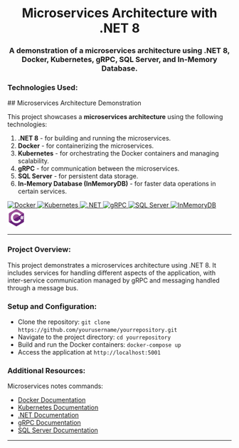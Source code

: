 <h1 align="center">Microservices Architecture with .NET 8</h1>
<h3 align="center">
  A demonstration of a microservices architecture using .NET 8, Docker, Kubernetes, gRPC, SQL Server, and In-Memory Database.
</h3>



<h3 align="left">Technologies Used:</h3>
## Microservices Architecture Demonstration

This project showcases a **microservices architecture** using the following technologies:

1. **.NET 8** - for building and running the microservices.
2. **Docker** - for containerizing the microservices.
3. **Kubernetes** - for orchestrating the Docker containers and managing scalability.
4. **gRPC** - for communication between the microservices.
5. **SQL Server** - for persistent data storage.
6. **In-Memory Database (InMemoryDB)** - for faster data operations in certain services.



<p align="left">
  <!-- Docker -->
  <a href="https://www.docker.com/" target="_blank">
    <img src="https://www.vectorlogo.zone/logos/docker/docker-icon.svg" alt="Docker" width="40" height="40"/>
  </a>
  <!-- Kubernetes -->
  <a href="https://kubernetes.io/" target="_blank">
    <img src="https://www.vectorlogo.zone/logos/kubernetes/kubernetes-icon.svg" alt="Kubernetes" width="40" height="40"/>
  </a>
  <!-- .NET -->
  <a href="https://dotnet.microsoft.com/" target="_blank">
    <img src="https://upload.wikimedia.org/wikipedia/commons/e/ee/.NET_Core_Logo.svg" alt=".NET" width="40" height="40"/>
  </a>
  <!-- gRPC -->
  <a href="https://grpc.io/" target="_blank">
    <img src="https://grpc.io/img/logos/grpc-icon-color.png" alt="gRPC" width="40" height="40"/>
  </a>
  <!-- SQL Server -->
  <a href="https://learn.microsoft.com/en-us/sql/sql-server/" target="_blank">
    <img src="https://www.svgrepo.com/show/303229/microsoft-sql-server-logo.svg" alt="SQL Server" width="40" height="40"/>
  </a>
  <!-- In-Memory Database -->
  <a href="https://learn.microsoft.com/en-us/ef/core/providers/in-memory/" target="_blank">
    <img src="https://www.vectorlogo.zone/logos/sqlite/sqlite-icon.svg" alt="InMemoryDB" width="40" height="40"/>
  </a>
  <!-- C# -->
  <a href="https://learn.microsoft.com/en-us/dotnet/csharp/" target="_blank">
    <img src="https://raw.githubusercontent.com/devicons/devicon/master/icons/csharp/csharp-original.svg" alt="C#" width="40" height="40"/>
  </a>
</p>


<hr>

<h3 align="left">Project Overview:</h3>
<p align="left">
  This project demonstrates a microservices architecture using .NET 8. It includes services for handling different aspects of the application, with inter-service communication managed by gRPC and messaging handled through a message bus.
</p>

<h3 align="left">Setup and Configuration:</h3>
<ul>
  <li>Clone the repository: <code>git clone https://github.com/yourusername/yourrepository.git</code></li>
  <li>Navigate to the project directory: <code>cd yourrepository</code></li>
  <li>Build and run the Docker containers: <code>docker-compose up</code></li>
  <li>Access the application at <code>http://localhost:5001</code></li>
</ul>

<h3 align="left">Additional Resources:</h3>
Microservices notes  commands:


<ul>
  <li><a href="https://docs.docker.com/get-started/" target="_blank">Docker Documentation</a></li>
  <li><a href="https://kubernetes.io/docs/home/" target="_blank">Kubernetes Documentation</a></li>
  <li><a href="https://docs.microsoft.com/en-us/dotnet/" target="_blank">.NET Documentation</a></li>
  <li><a href="https://grpc.io/docs/" target="_blank">gRPC Documentation</a></li>
  <li><a href="https://docs.microsoft.com/en-us/sql/sql-server/?view=sql-server-ver15" target="_blank">SQL Server Documentation</a></li>
</ul>

<hr>



